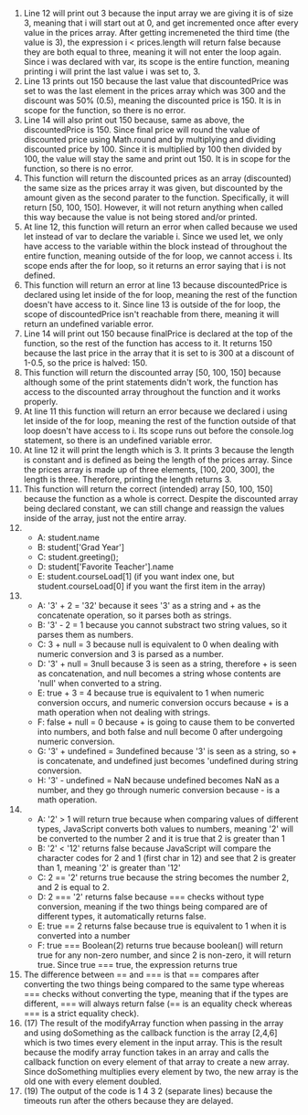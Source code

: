 1. Line 12 will print out 3 because the input array we are giving it is of size 3, meaning that i will start out at 0, and get incremented once after every value in the prices array. After getting incremeneted the third time (the value is 3), the expression i < prices.length will return false because they are both equal to three, meaning it will not enter the loop again. Since i was declared with var, its scope is the entire function, meaning printing i will print the last value i was set to, 3. 
2. Line 13 prints out 150 because the last value that discountedPrice was set to was the last element in the prices array which was 300 and the discount was 50% (0.5), meaning the discounted price is 150. It is in scope for the function, so there is no error.
3. Line 14 will also print out 150 because, same as above, the discountedPrice is 150. Since final price will round the value of discounted price using Math.round and by multiplying and dividing discounted price by 100. Since it is multiplied by 100 then divided by 100, the value will stay the same and print out 150. It is in scope for the function, so there is no error.
4. This function will return the discounted prices as an array (discounted) the same size as the prices array it was given, but discounted by the amount given as the second parater to the function. Specifically, it will return [50, 100, 150]. However, it will not return anything when called this way because the value is not being stored and/or printed. 
5. At line 12, this function will return an error when called because we used let instead of var to declare the variable i. Since we used let, we only have access to the variable within the block instead of throughout the entire function, meaning outside of the for loop, we cannot access i. Its scope ends after the for loop, so it returns an error saying that i is not defined. 
6. This function will return an error at line 13 because discountedPrice is declared using let inside of the for loop, meaning the rest of the function doesn't have access to it. Since line 13 is outside of the for loop, the scope of discountedPrice isn't reachable from there, meaning it will return an undefined variable error. 
7. Line 14 will print out 150 because finalPrice is declared at the top of the function, so the rest of the function has access to it. It returns 150 because the last price in the array that it is set to is 300 at a discount of 1-0.5, so the price is halved: 150. 
8. This function will return the discounted array [50, 100, 150] because although some of the print statements didn't work, the function has access to the discounted array throughout the function and it works properly. 
9. At line 11 this function will return an error because we declared i using let inside of the for loop, meaning the rest of the function outside of that loop doesn't have access to i. Its scope runs out before the console.log statement, so there is an undefined variable error. 
10. At line 12 it will print the length which is 3. It prints 3 because the length is constant and is defined as being the length of the prices array. Since the prices array is made up of three elements, [100, 200, 300], the length is three. Therefore, printing the length returns 3. 
11. This function will return the correct (intended) array [50, 100, 150] because the function as a whole is correct. Despite the discounted array being declared constant, we can still change and reassign the values inside of the array, just not the entire array. 
12. - A: student.name
    - B: student['Grad Year'] 
    - C: student.greeting();
    - D: student['Favorite Teacher'].name
    - E: student.courseLoad[1] (if you want index one, but student.courseLoad[0] if you want the first item in the array)
13. - A: '3' + 2 = '32' because it sees '3' as a string and + as the concatenate operation, so it parses both as strings. 
    - B: '3' - 2 = 1 because you cannot substract two string values, so it parses them as numbers.
    - C: 3 + null = 3 because null is equivalent to 0 when dealing with numeric conversion and 3 is parsed as a number. 
    - D: '3' + null = 3null because 3 is seen as a string, therefore + is seen as concatenation, and null becomes a string whose contents are 'null' when converted          to a string.
    - E: true + 3 = 4 because true is equivalent to 1 when numeric conversion occurs, and numeric conversion occurs because + is a math operation when not dealing            with strings. 
    - F: false + null = 0 because + is going to cause them to be converted into numbers, and both false and null become 0 after undergoing numeric conversion. 
    - G: '3' + undefined = 3undefined because '3' is seen as a string, so + is concatenate, and undefined just becomes 
    'undefined during string conversion. 
    - H: '3' - undefined = NaN because undefined becomes NaN as a number, and they go through numeric conversion because - is a math operation. 
14. - A: '2' > 1 will return true because when comparing values of different types, JavaScript converts both values to numbers, meaning '2' will be converted to the       number 2 and it is true that 2 is greater than 1
    - B: '2' < '12' returns false because JavaScript will compare the character codes for 2 and 1 (first char in 12) and see that 2 is greater than 1, meaning '2'         is greater than '12' 
    - C: 2 == '2' returns true because the string becomes the number 2, and 2 is equal to 2. 
    - D: 2 === '2' returns false because === checks without type conversion, meaning if the two things being compared are of different types, it automatically             returns false. 
    - E: true == 2 returns false because true is equivalent to 1 when it is converted into a number
    - F: true === Boolean(2) returns true because boolean() will return true for any non-zero number, and since 2 is non-zero, it will return true. Since true ===         true, the expression returns true 
15. The difference between == and === is that == compares after converting the two things being compared to the same type whereas === checks without converting the     type, meaning that if the types are different, === will always return false (== is an equality check whereas === is a strict equality check). 
17. (17) The result of the modifyArray function when passing in the array and using doSomething as the callback function is the array [2,4,6] which is two times              every element in the input array. This is the result because the modify array function takes in an array and calls the callback function on every element            of that array to create a new array. Since doSomething multiplies every element by two, the new array is the old one with every element doubled. 
19. (19) The output of the code is 1 4 3 2 (separate lines) because the timeouts run after the others because they are delayed.  
